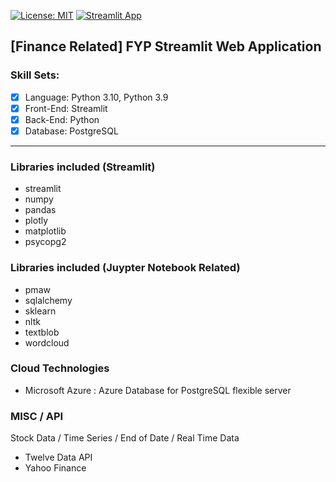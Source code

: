 [![License: MIT](https://img.shields.io/badge/License-MIT-yellow.svg)](https://github.com/Icasso/streamlit-fyp/blob/master/LICENSE)
[![Streamlit App](https://static.streamlit.io/badges/streamlit_badge_black_white.svg)](https://share.streamlit.io/icasso/streamlit-fyp/main.py)
## [Finance Related] FYP Streamlit Web Application
### Skill Sets:
- [x] Language: Python 3.10, Python 3.9
- [x] Front-End: Streamlit
- [x] Back-End: Python
- [x] Database: PostgreSQL
----
### Libraries included (Streamlit)
- streamlit
- numpy
- pandas
- plotly
- matplotlib
- psycopg2
### Libraries included (Juypter Notebook Related)
- pmaw
- sqlalchemy
- sklearn
- nltk
- textblob
- wordcloud
### Cloud Technologies
- Microsoft Azure : Azure Database for PostgreSQL flexible server
### MISC / API
Stock Data / Time Series / End of Date / Real Time Data 
- Twelve Data API
- Yahoo Finance
